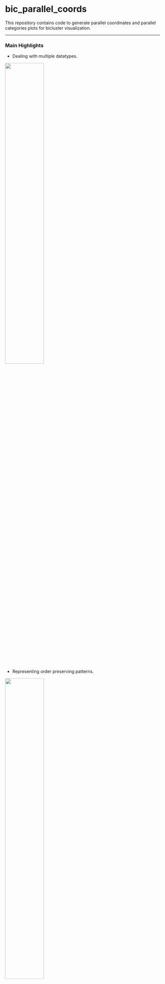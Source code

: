 # bic_parallel_coords

This repository contains code to generate parallel coordinates and parallel categories plots for bicluster visualization.

---
### Main Highlights

* Dealing with multiple datatypes.
<img src="https://github.com/danielmg97/bic_parallel_coords/blob/main/highlights/data_types.png" width=50% height=50%>

* Representing order preserving patterns.
<img src="https://github.com/danielmg97/bic_parallel_coords/blob/main/highlights/order_preserving.png" width=50% height=50%>

* Representing discriminative patterns (with lift information).
<img src="https://github.com/danielmg97/bic_parallel_coords/blob/main/highlights/order_preserving.png" width=50% height=50%>

---

### Usage Instructions
1. Place your dataset files in the data/input/ directory.
    *  The file's name should be suffixed with either "_categories" or "_coordinates", according to the plot type.
    *  Currently, only .arff, .csv, and .txt data files are supported (see the examples provided).
2. Place your bicluster files in the data/output/ directory.
    * The file's name should be the same as the input file without the suffix, for correspondence reasons.
    * Currently, only BicPAMS output result files are supported (feel free to override the load_biclusters() in the BiclusterVisualizer class).
3. Run the script with the following command:
    * python3 test.py
 
---

### Requirements
* Python 3.9
* Plotly 5.5.0
* Pandas 1.2.4